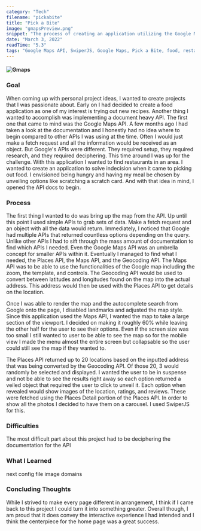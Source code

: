 ```yaml
---
category: "Tech"
filename: "pickabite"
title: "Pick a Bite"
image: "gmapsPreview.png"
snippet: "The process of creating an application utilizing the Google Maps API. My intended goal with this project was to create an unconventional showcase of my work. Inspired by Bruno Simon's famous ThreeJS portfolio, I knew I wanted to create a portfolio that didn't look like a traditional website. I wanted to create an interactive experience for whoever visited my site."
date: "March 3, 2022"
readTime: "5.3"
tags: "Google Maps API, SwiperJS, Google Maps, Pick a Bite, food, restaurants"
---
```


#### ![Gmaps](/images/tech/gmapsPreview.png)

### Goal

When coming up with personal project ideas, I wanted to create projects that I was passionate about. Early on I had decided to create a food application as one of my interest is trying out new recipes. Another thing I wanted to accomplish was implementing a document heavy API. The first one that came to mind was the Google Maps API. A few months ago I had taken a look at the documentation and I honestly had no idea where to begin compared to other APIs I was using at the time. Often I would just make a fetch request and all the information would be received as an object. But Google's APIs were different. They required setup, they required research, and they required deciphering. This time around I was up for the challenge. With this application I wanted to find restaurants in an area. I wanted to create an application to solve indecision when it came to picking out food. I envisioned being hungry and having my meal be chosen by unveiling options like scratching a scratch card. And with that idea in mind, I opened the API docs to begin.

### Process

The first thing I wanted to do was bring up the map from the API. Up until this point I used simple APIs to grab sets of data. Make a fetch request and an object with all the data would return. Immediately, I noticed that Google had multiple APIs that returned countless options depending on the query. Unlike other APIs I had to sift through the mass amount of documentation to find which APIs I needed. Even the Google Maps API was an umbrella concept for smaller APIs within it. Eventually I managed to find what I needed, the Places API, the Maps API, and the Geocoding API. The Maps API was to be able to use the functionalities of the Google map including the zoom, the template, and controls. The Geocoding API would be used to convert between latitudes and longitudes found on the map into the actual address. This address would then be used with the Places API to get details on the location.

Once I was able to render the map and the autocomplete search from Google onto the page, I disabled landmarks and adjusted the map style. Since this application used the Maps API, I wanted the map to take a large section of the viewport. I decided on making it roughly 60% while leaving the other half for the user to see their options. Even if the screen size was too small I still wanted to user to be able to see the map so for the mobile view I made the menu almost the entire screen but collapsable so the user could still see the map if they wanted to.

The Places API returned up to 20 locations based on the inputted address that was being converted by the Geocoding API. Of those 20, 3 would randomly be selected and displayed. I wanted the user to be in suspense and not be able to see the results right away so each option returned a veiled object that required the user to click to unveil it. Each option when revealed would show images of the location, ratings, and reviews. These were fetched using the Places Detail portion of the Places API. In order to show all the photos I decided to have them on a carousel. I used SwiperJS for this. 

### Difficulties

The most difficult part about this project had to be deciphering the documentation for the API

### What I Learned

next config file image domains

### Concluding Thoughts

While I strived to make every page different in arrangement, I think if I came back to this project I could turn it into something greater. Overall though, I am proud that it does convey the interactive experience I had intended and I think the centerpiece for the home page was a great success.
